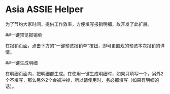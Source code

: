 Asia ASSIE Helper
=========

为了节约大家时间，提供工作效率，方便填写报销明细，故开发了此扩展。

##一键预览报销单

在报销页面，点击下方的“一键预览报销单”按钮，即可更直观的预览本次报销的详情。


##一键生成明细

在明细页面内，把明细都生成。在使用一键生成明细时，如果只填写一个，另外2个不填写，那么另外2个会被冲掉，所以请使用时，务必都填写（如果有明细的话）。

